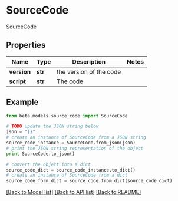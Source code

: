 # SourceCode

SourceCode

## Properties
Name | Type | Description | Notes
------------ | ------------- | ------------- | -------------
**version** | **str** | the version of the code | 
**script** | **str** | The code | 

## Example

```python
from beta.models.source_code import SourceCode

# TODO update the JSON string below
json = "{}"
# create an instance of SourceCode from a JSON string
source_code_instance = SourceCode.from_json(json)
# print the JSON string representation of the object
print SourceCode.to_json()

# convert the object into a dict
source_code_dict = source_code_instance.to_dict()
# create an instance of SourceCode from a dict
source_code_form_dict = source_code.from_dict(source_code_dict)
```
[[Back to Model list]](../README.md#documentation-for-models) [[Back to API list]](../README.md#documentation-for-api-endpoints) [[Back to README]](../README.md)


